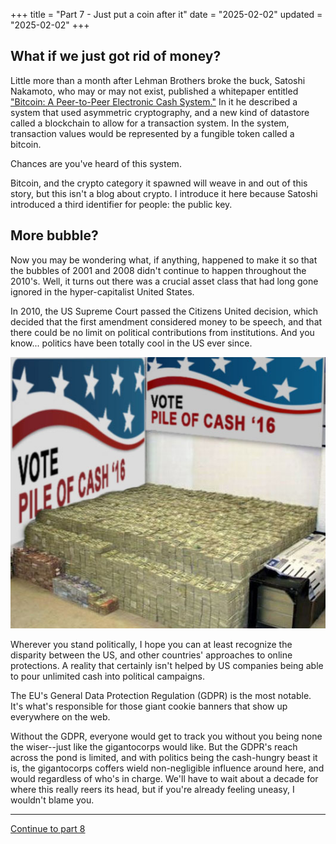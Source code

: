 +++
title = "Part 7 - Just put a coin after it"
date = "2025-02-02"
updated = "2025-02-02"
+++

## What if we just got rid of money?

Little more than a month after Lehman Brothers broke the buck, Satoshi Nakamoto, who may or may not exist, published a whitepaper entitled ["Bitcoin: A Peer-to-Peer Electronic Cash System."][bitcoin]
In it he described a system that used asymmetric cryptography, and a new kind of datastore called a blockchain to allow for a transaction system.
In the system, transaction values would be represented by a fungible token called a bitcoin. 

Chances are you've heard of this system.

Bitcoin, and the crypto category it spawned will weave in and out of this story, but this isn't a blog about crypto. 
I introduce it here because Satoshi introduced a third identifier for people: the public key. 

## More bubble?

Now you may be wondering what, if anything, happened to make it so that the bubbles of 2001 and 2008 didn't continue to happen throughout the 2010's.
Well, it turns out there was a crucial asset class that had long gone ignored in the hyper-capitalist United States. 

In 2010, the US Supreme Court passed the Citizens United decision, which decided that the first amendment considered money to be speech, and that there could be no limit on political contributions from institutions.
And you know... politics have been totally cool in the US ever since.

![A huge pile of cash announces its 2016, so as to rule over its fellow citizens](./money.jpg)

Wherever you stand politically, I hope you can at least recognize the disparity between the US, and other countries' approaches to online protections. 
A reality that certainly isn't helped by US companies being able to pour unlimited cash into political campaigns. 

The EU's General Data Protection Regulation (GDPR) is the most notable. 
It's what's responsible for those giant cookie banners that show up everywhere on the web.

Without the GDPR, everyone would get to track you without you being none the wiser--just like the gigantocorps would like.
But the GDPR's reach across the pond is limited, and with politics being the cash-hungry beast it is, the gigantocorps coffers wield non-negligible influence around here, and would regardless of who's in charge.
We'll have to wait about a decade for where this really reers its head, but if you're already feeling uneasy, I wouldn't blame you.


-------------


[Continue to part 8](/posts/you_are_not_a_number/part-8)



[fbvduguid]: https://en.wikipedia.org/wiki/Facebook,_Inc._v._Duguid
[linktree]: https://www.adamenfroy.com/linktree-alternatives
[onion]: https://theonion.com/t-herman-zweibel-in-memoriam-1819583647/
[birthday]: https://en.wikipedia.org/wiki/Birthday_problem
[elwood]: https://en.wikipedia.org/wiki/Elwood_Edwards
[oauth]: https://www.rfc-editor.org/rfc/rfc5849
[dynamo]: https://www.allthingsdistributed.com/files/amazon-dynamo-sosp2007.pdf
[bitcoin]: https://bitcoin.org/bitcoin.pdf
[sim]: https://en.wikipedia.org/wiki/SIM_swap_scam
[investigation]: https://www.vice.com/en/article/fcc-propose-fines-verizon-att-sprint-tmobile-selling-location-data/
[oh-the-forties-were-a-looong-time-ago]: https://www.nationalgeographic.com/history/article/141207-world-war-advertising-consumption-anniversary-people-photography-culture
[flatiron]: https://en.wikipedia.org/wiki/Flat_Iron_Building_(Chicago)


